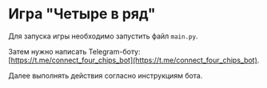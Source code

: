# Игра "Четыре в ряд"

Для запуска игры необходимо запустить файл `main.py`.

Затем нужно написать Telegram-боту: [https://t.me/connect_four_chips_bot](https://t.me/connect_four_chips_bot).

Далее выполнять действия согласно инструкциям бота.
